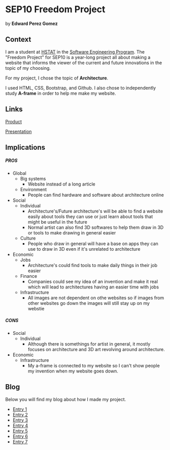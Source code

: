 # SEP10 Freedom Project
by **Edward Perez Gomez**

## Context
I am a student at [HSTAT](https://www.hstat.org/) in the [Software Engineering Program](https://hstatsep.github.io/). The "Freedom Project" for SEP10 is a year-long project all about making a website that informs the viewer of the current and future innovations in the topic of my choosing.

For my project, I chose the topic of **Architecture**. 

I used HTML, CSS, Bootstrap, and Github. I also chose to independently study **A-frame** in order to help me make my website.

## Links

[Product](https://edwardp8740.github.io/sep10-freedom-project/)

[Presentation](https://docs.google.com/presentation/d/1-tjGcgwiMV9km7QVV8wr-SCDV-0W9Kl5RL2HBdOG3aE/edit?slide=id.g357fec61999_0_375#slide=id.g357fec61999_0_375)

## Implications
##### PROS
* Global
  * Big systems 
    * Website instead of a long article
  * Environment
    * People can find hardware and software about architecture online
* Social
  * Individual
    * Architecture's/Future architecture's will be able to find a website easily about tools they can use or just learn about tools that might be useful in the future
    * Normal artist can also find 3D softwares to help them draw in 3D or tools to make drawing in general easier
  * Culture
    * People who draw in general will have a base on apps they can use to draw in 3D even if it's unrelated to architecture
* Economic
  * Jobs
    * Architecture's could find tools to make daily things in their job easier
  * Finance
    * Companies could see my idea of an invention and make it real which will lead to architectures having an easier time with jobs
  * Infrastructure
    * All images are not dependent on othe websites so if images from other websites go down the images will still stay up on my webstie

##### CONS
* Social
  * Individual
    * Although there is somethings for artist in general, it mostly focuses on architecture and 3D art revolving around architecture.
* Economic
  * Infrastructure
    * My a-frame is connected to my website so I can't show people my invention when my website goes down.


## Blog
Below you will find my blog about how I made my project.

* [Entry 1](blog/entry01.md)
* [Entry 2](blog/entry02.md)
* [Entry 3](blog/entry03.md)
* [Entry 4](blog/entry04.md)
* [Entry 5](blog/entry05.md)
* [Entry 6](blog/entry06.md)
* [Entry 7](blog/entry07.md)
